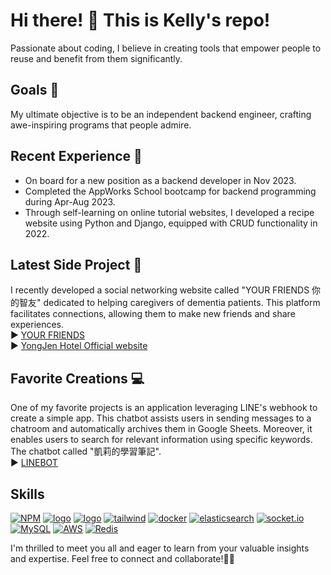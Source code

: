 # Hi there! 👋  This is Kelly's repo!

Passionate about coding, I believe in creating tools that empower people to reuse and benefit from them significantly.

## Goals 🎯

My ultimate objective is to be an independent backend engineer, crafting awe-inspiring programs that people admire.

## Recent Experience 🚀
- On board for a new position as a backend developer in Nov 2023.
- Completed the AppWorks School bootcamp for backend programming during Apr-Aug 2023.
- Through self-learning on online tutorial websites, I developed a recipe website using Python and Django, equipped with CRUD functionality in 2022.

## Latest Side Project 🌱

I recently developed a social networking website called "YOUR FRIENDS 你的智友" dedicated to helping caregivers of dementia patients. This platform facilitates connections, allowing them to make new friends and share experiences.
<br>
► [YOUR FRIENDS](https://github.com/SiaoChi/friends-app) <br>
► [YongJen Hotel Official website](https://www.yong-jen.com/) <br>

## Favorite Creations 💻

One of my favorite projects is an application leveraging LINE's webhook to create a simple app. This chatbot assists users in sending messages to a chatroom and automatically archives them in Google Sheets. Moreover, it enables users to search for relevant information using specific keywords. The chatbot called "凱莉的學習筆記".
<br>
► [LINEBOT](https://github.com/SiaoChi/linebot_manageUrl)

## Skills
[![NPM](https://img.shields.io/badge/NPM-ba443f?style=for-the-badge&logo=npm&logoColor=white)](https://www.npmjs.com/)
[![logo](https://img.shields.io/badge/Node.js-43853D?style=for-the-badge&logo=node.js&logoColor=white)](https://nodejs.org/en/)
[![logo](https://img.shields.io/badge/HTML5-E34F26?style=for-the-badge&logo=html5&logoColor=white)](https://www.w3schools.com/html/)
[![tailwind](https://img.shields.io/badge/tailwind-CSS-%2361DAFB?style=for-the-badge&logo=tailwind-css&logoColor=white)](https://tailwindcss.com/)
[![docker](https://img.shields.io/badge/docker-2496ED?style=for-the-badge&logo=docker&logoColor=white)](https://www.docker.com/)
[![elasticsearch](https://img.shields.io/badge/elasticsearch-005571?style=for-the-badge&logo=elasticsearch&logoColor=white)](https://www.elastic.co/)
[![socket.io](https://img.shields.io/badge/socket.io-010101?style=for-the-badge&logo=socket.io&logoColor=white)](https://socket.io/)
[![MySQL](https://img.shields.io/badge/MySQL-4479A1?style=for-the-badge&logo=mysql&logoColor=white)](https://www.mysql.com/)
[![AWS](https://img.shields.io/badge/AWS-232F3E?style=for-the-badge&logo=amazon-aws&logoColor=white)](https://aws.amazon.com/)
[![Redis](https://img.shields.io/badge/Redis-D82C20?style=for-the-badge&logo=redis&logoColor=white)](https://redis.io/)

I'm thrilled to meet you all and eager to learn from your valuable insights and expertise. Feel free to connect and collaborate!🙋‍♀️
